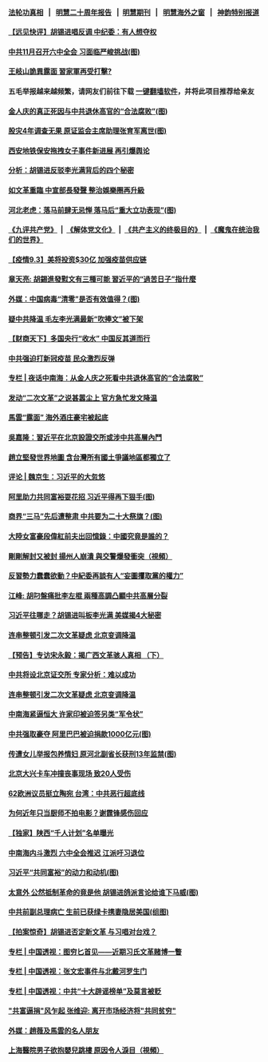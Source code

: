 #### [法轮功真相](https://github.com/gfw-breaker/truth/blob/master/README.md?t=0) &nbsp;&nbsp;|&nbsp;&nbsp; [明慧二十周年报告](https://github.com/gfw-breaker/mh-reports/blob/master/README.md?t=0) &nbsp;&nbsp;|&nbsp;&nbsp;[明慧期刊](https://github.com/gfw-breaker/mh-qikan) &nbsp;&nbsp;|&nbsp;&nbsp; [明慧海外之窗](https://github.com/gfw-breaker/mh-news/blob/master/README.md?t=0) &nbsp;&nbsp;|&nbsp;&nbsp; [神韵特别报道](https://github.com/gfw-breaker/mh-news/blob/master/shenyun.md?t=0)
#### [ 【远见快评】胡锡进唱反调 中纪委：有人想夺权](https://github.com/gfw-breaker/banned-news3/blob/master/pages/nsc413/n13209154.md)
#### [ 中共11月召开六中全会 习面临严峻挑战(图)](https://github.com/gfw-breaker/banned-news3/blob/master/pages/p2/982569.md)
#### [ 王岐山詭異露面 習家軍再受打擊?](https://github.com/gfw-breaker/banned-news3/blob/master/pages/soh5/541418.md)
#### 五毛举报越来越频繁，请网友们前往下载 [一键翻墙软件](https://github.com/gfw-breaker/ssr-accounts)，并将此项目推荐给亲友
#### [ 金人庆的真正死因与中共退休高官的“合法腐败”(图)](https://github.com/gfw-breaker/banned-news3/blob/master/pages/p2/982799.md)
#### [ 股灾4年调查无果 原证监会主席助理张育军离世(图)](https://github.com/gfw-breaker/banned-news3/blob/master/pages/p2/982749.md)
#### [ 西安地铁保安拖拽女子事件新进展 再引爆舆论](https://github.com/gfw-breaker/banned-news3/blob/master/pages/nsc413/n13208631.md)
#### [ 分析：胡锡进反驳李光满背后的四个秘密](https://github.com/gfw-breaker/banned-news3/blob/master/pages/nsc413/n13208638.md)
#### [ 如文革重臨 中宣部長發聲 整治娛樂圈再升級](https://github.com/gfw-breaker/banned-news3/blob/master/pages/soh5/541766.md)
#### [ 河北老虎：落马前肆无忌惮 落马后“重大立功表现”(图)](https://github.com/gfw-breaker/banned-news3/blob/master/pages/p2/982697.md)
#### [《九评共产党》](https://github.com/begood0513/9ping.md/blob/master/README.md) &nbsp;|&nbsp; [《解体党文化》](../../../../jtdwh.md/blob/master/README.md)  &nbsp;|&nbsp; [《共产主义的终极目的》](../../../../gczydzjmd.md/blob/master/README.md) &nbsp;|&nbsp; [《魔鬼在统治我们的世界》](../../../../mgztzwmdsj.md/blob/master/README.md) 
#### [ 【疫情9.3】美将投资$30亿 加强疫苗供应链](https://github.com/gfw-breaker/banned-news3/blob/master/pages/nf4514/n13207941.md)
#### [ 章天亮: 胡錫進發懟文有三種可能 習近平的“過苦日子”指什麼](https://github.com/gfw-breaker/banned-news3/blob/master/pages/soh5/541517.md)
#### [ 外媒：中国病毒“清零”是否有效值得？(图)](https://github.com/gfw-breaker/banned-news3/blob/master/pages/p1/982729.md)
#### [ 疑中共降温 毛左李光满最新“吹捧文”被下架](https://github.com/gfw-breaker/banned-news3/blob/master/pages/nsc413/n13209647.md)
#### [ 【财商天下】多国央行“收水” 中国反其道而行](https://github.com/gfw-breaker/banned-news3/blob/master/pages/nsc413/n13208754.md)
#### [ 中共强迫打新冠疫苗 民众激烈反弹](https://github.com/gfw-breaker/banned-news3/blob/master/pages/nsc413/n13207779.md)
#### [ 专栏 | 夜话中南海：从金人庆之死看中共退休高官的“合法腐败”](https://github.com/gfw-breaker/banned-news3/blob/master/pages/yehuazhongnanhai/gx-09032021152938.md)
#### [ 发动“二次文革”之说甚嚣尘上 官方急忙发文降温](https://github.com/gfw-breaker/banned-news3/blob/master/pages/yataibaodao/km-09032021081033.md)
#### [ 馬雲“露面” 海外酒庄豪宅被起底](https://github.com/gfw-breaker/banned-news3/blob/master/pages/soh5/541760.md)
#### [ 吳嘉隆：習近平在北京設證交所或涉中共高層內鬥](https://github.com/gfw-breaker/banned-news3/blob/master/pages/soh5/541670.md)
#### [ 趙立堅發世界地圖 含台灣所有國土爭議地區都獨立了](https://github.com/gfw-breaker/banned-news3/blob/master/pages/soh5/541664.md)
#### [ 评论 | 魏京生：习近平的大忽悠](https://github.com/gfw-breaker/banned-news3/blob/master/pages/pinglun/wjs-09032021103638.md)
#### [ 阿里助力共同富裕耍花招 习近平得再下狠手(图)](https://github.com/gfw-breaker/banned-news3/blob/master/pages/p5/982760.md)
#### [ 商界“三马”先后遭整肃 中共要为二十大祭旗？(图)](https://github.com/gfw-breaker/banned-news3/blob/master/pages/p2/982656.md)
#### [ 大陸女富豪段偉紅前夫出回憶錄：中國究竟是誰的？](https://github.com/gfw-breaker/banned-news3/blob/master/pages/soh5/541757.md)
#### [ 剛剛解封又被封 揚州人崩潰 與交警爆發衝突（視頻）](https://github.com/gfw-breaker/banned-news3/blob/master/pages/soh5/541679.md)
#### [ 反習勢力蠢蠢欲動？中紀委再談有人“妄圖攫取黨的權力”](https://github.com/gfw-breaker/banned-news3/blob/master/pages/soh5/541637.md)
#### [ 江峰: 胡叼盤痛批李左棍 兩種高調凸顯中共高層分裂](https://github.com/gfw-breaker/banned-news3/blob/master/pages/soh5/541586.md)
#### [ 习近平往哪走？胡锡进叫板李光满 美媒揭4大秘密](https://github.com/gfw-breaker/banned-news3/blob/master/pages/prog1138/a103207845.md)
#### [ 连串整顿引发二次文革疑虑 北京变调降温](https://github.com/gfw-breaker/banned-news3/blob/master/pages/prog1138/a103207250.md)
#### [ 【预告】专访宋永毅：揭广西文革骇人真相 （下）](https://github.com/gfw-breaker/banned-news3/blob/master/pages/nsc413/n13209074.md)
#### [ 中共将设北京证交所 专家分析：难以成功](https://github.com/gfw-breaker/banned-news3/blob/master/pages/nf4514/n13207758.md)
#### [ 连串整顿引发二次文革疑虑 北京变调降温](https://github.com/gfw-breaker/banned-news3/blob/master/pages/prog204/a103207250.md)
#### [ 中南海紧逼恒大 许家印被迫签另类“军令状”](https://github.com/gfw-breaker/banned-news3/blob/master/pages/prog1138/a103205805.md)
#### [ 中共强取豪夺 阿里巴巴被迫捐款1000亿元(图)](https://github.com/gfw-breaker/banned-news3/blob/master/pages/p2/982717.md)
#### [ 传遭女儿举报包养情妇 原河北副省长获刑13年监禁(图)](https://github.com/gfw-breaker/banned-news3/blob/master/pages/p2/982469.md)
#### [ 北京大兴卡车冲撞丧事现场 致20人受伤](https://github.com/gfw-breaker/banned-news3/blob/master/pages/nsc413/n13210093.md)
#### [ 62欧洲议员挺立陶宛 台湾：中共恶行超底线](https://github.com/gfw-breaker/banned-news3/blob/master/pages/nsc413/n13209776.md)
#### [ 为何近年只当厨师不拍电影？谢霆锋感伤回应](https://github.com/gfw-breaker/banned-news3/blob/master/pages/nsc413/n13208868.md)
#### [ 【独家】陕西“千人计划”名单曝光](https://github.com/gfw-breaker/banned-news3/blob/master/pages/nf4514/n13183383.md)
#### [ 中南海内斗激烈 六中全会推迟 江派吁习退位](https://github.com/gfw-breaker/banned-news3/blob/master/pages/prog1138/a103204769.md)
#### [ 习近平“共同富裕”的动力和动机(图)](https://github.com/gfw-breaker/banned-news3/blob/master/pages/p5/982738.md)
#### [ 太意外 公然抵制革命的竟是他 胡锡进鸽派言论给谁下马威(图)](https://github.com/gfw-breaker/banned-news3/blob/master/pages/p4/982765.md)
#### [ 中共前副总理病亡 生前已获绿卡携妻隐居美国(组图)](https://github.com/gfw-breaker/banned-news3/blob/master/pages/p2/982375.md)
#### [ 【拍案惊奇】胡锡进否定新文革 与习唱对台戏？](https://github.com/gfw-breaker/banned-news3/blob/master/pages/nsc413/n13208132.md)
#### [ 专栏 | 中国透视：图穷匕首见——近期习氏文革赌博一瞥](https://github.com/gfw-breaker/banned-news3/blob/master/pages/zhongguotoushi/panel-09012021125158.md)
#### [ 专栏 | 中国透视：张文宏事件与北戴河罗生门](https://github.com/gfw-breaker/banned-news3/blob/master/pages/zhongguotoushi/panel-08252021113703.md)
#### [ 专栏 | 中国透视：中共“十大辟谣榜单”及莫言被贬](https://github.com/gfw-breaker/banned-news3/blob/master/pages/zhongguotoushi/panel-07212021150031.md)
#### [ "共富逼捐"风乍起 张维迎: 离开市场经济将"共同贫穷"](https://github.com/gfw-breaker/banned-news3/blob/master/pages/yataibaodao/jt-09032021104821.md)
#### [ 外媒：趙薇及馬雲的名人朋友](https://github.com/gfw-breaker/banned-news3/blob/master/pages/soh5/541748.md)
#### [ 上海醫院男子欲抱嬰兒跳樓 原因令人淚目（視頻）](https://github.com/gfw-breaker/banned-news3/blob/master/pages/soh5/541487.md)
